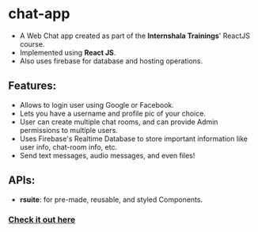 # chat-app
- A Web Chat app created as part of the **Internshala Trainings**' ReactJS course.
- Implemented using **React JS**.
- Also uses firebase for database and hosting operations.

## Features:
- Allows to login user using Google or Facebook.
- Lets you have a username and profile pic of your choice.
- User can create multiple chat rooms, and can provide Admin permissions to multiple users.
- Uses Firebase's Realtime Database to store important information like user info, chat-room info, etc.
- Send text messages, audio messages, and even files!

## APIs:
- **rsuite**: for pre-made, reusable, and styled Components.

### [Check it out here](https://chat-web-app-c9264.web.app/) 
